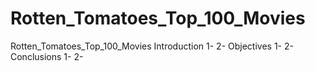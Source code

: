 # Rotten_Tomatoes_Top_100_Movies
Rotten_Tomatoes_Top_100_Movies
Introduction
1- 
2- 
Objectives
1- 
2-
Conclusions
1- 
2- 
